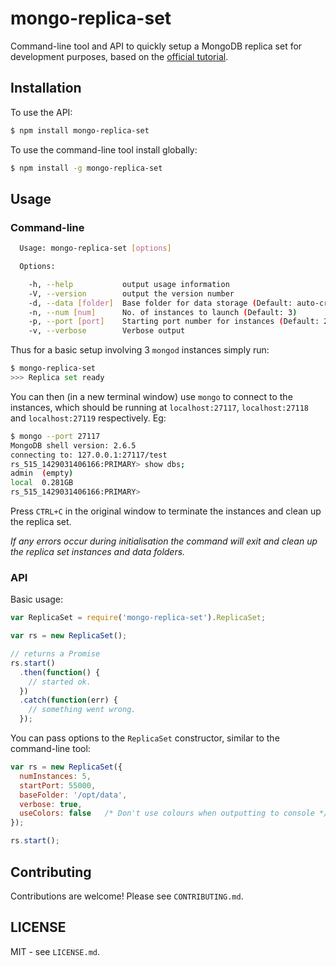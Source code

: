# mongo-replica-set

Command-line tool and API to quickly setup a MongoDB replica set for 
development purposes, based on the [official tutorial](http://docs.mongodb.org/manual/tutorial/deploy-replica-set-for-testing/).

## Installation

To use the API:

```bash
$ npm install mongo-replica-set
```

To use the command-line tool install globally:

```bash
$ npm install -g mongo-replica-set
```

## Usage

### Command-line

```bash
  Usage: mongo-replica-set [options]

  Options:

    -h, --help           output usage information
    -V, --version        output the version number
    -d, --data [folder]  Base folder for data storage (Default: auto-created folder in system temp folder)
    -n, --num [num]      No. of instances to launch (Default: 3)
    -p, --port [port]    Starting port number for instances (Default: 27117)
    -v, --verbose        Verbose output
```

Thus for a basic setup involving 3 `mongod` instances simply run:

```bash
$ mongo-replica-set
>>> Replica set ready
```

You can then (in a new terminal window) use `mongo` to connect to the instances, 
which should be running at `localhost:27117`, `localhost:27118` and 
`localhost:27119` respectively. Eg:

```bash
$ mongo --port 27117
MongoDB shell version: 2.6.5
connecting to: 127.0.0.1:27117/test
rs_515_1429031406166:PRIMARY> show dbs;
admin  (empty)
local  0.281GB
rs_515_1429031406166:PRIMARY> 
```
Press `CTRL+C` in the original window to terminate the instances and clean up 
the replica set.

_If any errors occur during initialisation the command will exit and clean up 
the replica set instances and data folders._

### API

Basic usage:

```js
var ReplicaSet = require('mongo-replica-set').ReplicaSet;

var rs = new ReplicaSet();

// returns a Promise
rs.start()
  .then(function() {
    // started ok.
  })
  .catch(function(err) {
    // something went wrong.
  });
```

You can pass options to the `ReplicaSet` constructor, similar to the command-line 
tool:

```js
var rs = new ReplicaSet({
  numInstances: 5,
  startPort: 55000,       
  baseFolder: '/opt/data',
  verbose: true,
  useColors: false   /* Don't use colours when outputting to console */
});

rs.start();
```

## Contributing

Contributions are welcome! Please see `CONTRIBUTING.md`.

## LICENSE

MIT - see `LICENSE.md`.

